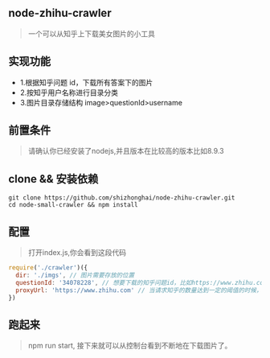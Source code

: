 ## node-zhihu-crawler

> 一个可以从知乎上下载美女图片的小工具

## 实现功能
- 1.根据知乎问题 id，下载所有答案下的图片
- 2.按知乎用户名称进行目录分类
- 3.图片目录存储结构 image>questionId>username

## 前置条件 

> 请确认你已经安装了nodejs,并且版本在比较高的版本比如8.9.3


## clone && 安装依赖

```
git clone https://github.com/shizhonghai/node-zhihu-crawler.git
cd node-small-crawler && npm install

```

## 配置

> 打开index.js,你会看到这段代码

``` javascript
require('./crawler')({
  dir: './imgs', // 图片需要存放的位置
  questionId: '34078228', // 想要下载的知乎问题id，比如https://www.zhihu.com/question/49364343/answer/157907464，输入49364343即可
  proxyUrl: 'https://www.zhihu.com' // 当请求知乎的数量达到一定的阈值的时候，会被知乎认为是爬虫（好像是封ip），这时如果你如果有一个代理服务器来转发请求数据，便又可以继续下载了。
})

```

## 跑起来

> npm run start, 接下来就可以从控制台看到不断地在下载图片了。
